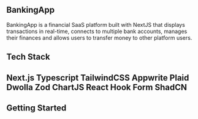 ## BankingApp

BankingApp is a financial SaaS platform built with NextJS that displays transactions in real-time, connects to multiple bank accounts, manages their finances and allows users to transfer money to other platform users.

## Tech Stack
## Next.js Typescript TailwindCSS Appwrite Plaid Dwolla Zod ChartJS React Hook Form ShadCN ##

## Getting Started
